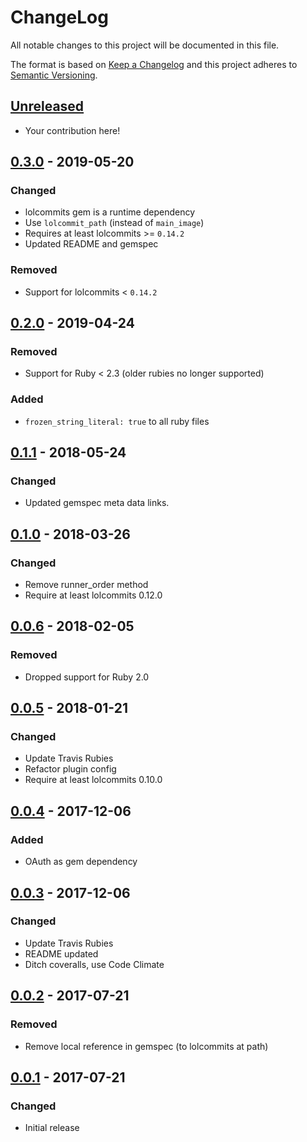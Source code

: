 # ChangeLog

All notable changes to this project will be documented in this file.

The format is based on [Keep a Changelog][KeepAChangelog] and this
project adheres to [Semantic Versioning][Semver].

## [Unreleased]

- Your contribution here!

## [0.3.0] - 2019-05-20
### Changed
- lolcommits gem is a runtime dependency
- Use `lolcommit_path` (instead of `main_image`)
- Requires at least lolcommits >= `0.14.2`
- Updated README and gemspec

### Removed
- Support for lolcommits < `0.14.2`

## [0.2.0] - 2019-04-24
### Removed
- Support for Ruby < 2.3 (older rubies no longer supported)

### Added
- `frozen_string_literal: true` to all ruby files

## [0.1.1] - 2018-05-24
### Changed
- Updated gemspec meta data links.

## [0.1.0] - 2018-03-26
### Changed
- Remove runner_order method
- Require at least lolcommits 0.12.0

## [0.0.6] - 2018-02-05
### Removed
- Dropped support for Ruby 2.0

## [0.0.5] - 2018-01-21
### Changed
- Update Travis Rubies
- Refactor plugin config
- Require at least lolcommits 0.10.0

## [0.0.4] - 2017-12-06
### Added
- OAuth as gem dependency

## [0.0.3] - 2017-12-06
### Changed
- Update Travis Rubies
- README updated
- Ditch coveralls, use Code Climate

## [0.0.2] - 2017-07-21
### Removed
- Remove local reference in gemspec (to lolcommits at path)

## [0.0.1] - 2017-07-21
### Changed
- Initial release

[Unreleased]: https://github.com/lolcommits/lolcommits-twitter/compare/v0.3.0...HEAD
[0.3.0]: https://github.com/lolcommits/lolcommits-twitter/compare/v0.2.0...v0.3.0
[0.2.0]: https://github.com/lolcommits/lolcommits-twitter/compare/v0.1.1...v0.2.0
[0.1.1]: https://github.com/lolcommits/lolcommits-twitter/compare/v0.1.0...v0.1.1
[0.1.0]: https://github.com/lolcommits/lolcommits-twitter/compare/v0.0.6...v0.1.0
[0.0.6]: https://github.com/lolcommits/lolcommits-twitter/compare/v0.0.5...v0.0.6
[0.0.5]: https://github.com/lolcommits/lolcommits-twitter/compare/v0.0.4...v0.0.5
[0.0.4]: https://github.com/lolcommits/lolcommits-twitter/compare/v0.0.3...v0.0.4
[0.0.3]: https://github.com/lolcommits/lolcommits-twitter/compare/v0.0.2...v0.0.3
[0.0.2]: https://github.com/lolcommits/lolcommits-twitter/compare/v0.0.1...v0.0.2
[0.0.1]: https://github.com/lolcommits/lolcommits-twitter/compare/e064e4c...v0.0.1
[KeepAChangelog]: http://keepachangelog.com/en/1.0.0/
[Semver]: http://semver.org/spec/v2.0.0.html
